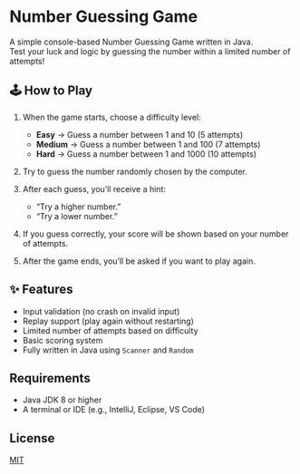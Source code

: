 # Number Guessing Game

A simple console-based Number Guessing Game written in Java.  
Test your luck and logic by guessing the number within a limited number of attempts!

## 🕹️ How to Play

1. When the game starts, choose a difficulty level:
   - **Easy** → Guess a number between 1 and 10 (5 attempts)
   - **Medium** → Guess a number between 1 and 100 (7 attempts)
   - **Hard** → Guess a number between 1 and 1000 (10 attempts)

2. Try to guess the number randomly chosen by the computer.

3. After each guess, you’ll receive a hint:
   - “Try a higher number.”
   - “Try a lower number.”

4. If you guess correctly, your score will be shown based on your number of attempts.

5. After the game ends, you’ll be asked if you want to play again.

## ✨ Features

- Input validation (no crash on invalid input)
- Replay support (play again without restarting)
- Limited number of attempts based on difficulty
- Basic scoring system
- Fully written in Java using `Scanner` and `Random`

## Requirements

- Java JDK 8 or higher
- A terminal or IDE (e.g., IntelliJ, Eclipse, VS Code)

## License

[MIT](https://choosealicense.com/licenses/mit/)
